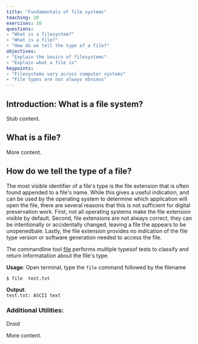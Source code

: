 ```yaml
---
title: "Fundamentals of file systems"
teaching: 20
exercises: 10
questions:
- "What is a filesystem?"
- "What is a file?"
- "How do we tell the type of a file?"
objectives:
- "Explain the basics of filesystems"
- "Explain what a file is"
keypoints:
- "Filesystems vary across computer systems"
- "File types are not always obvious"
---
```


## Introduction: What is a file system?

Stub content.




## What is a file?
More content.


## How do we tell the type of a file?

The most visible identifier of a file's type is the file extension that is often found appended to a file's name.  While this gives a useful indication, and can be used by the operating system to determine which application will open the file, there are several reasons that this is  not sufficient for digital preservation work. First, not all operating systems make the file extension visible by default.  Second, file extensions are not always correct, they can be intentionally or accidentally changed, leaving a file the appears to be unopenedbale.  Lastly, the file extension provides no indication of the file type version or software generation needed to access the file.


The commandline tool [file](http://man7.org/linux/man-pages/man1/file.1.html) performs multiple typesof tests to classify and return informatation about the file's type.

**Usage**:  Open terminal, type the ```file``` command followed by the filename

 ```$ file  test.txt```  

**Output**:  
    ``` test.txt: ASCII text ```  



### Additional Utilities:
 Droid

More content.
